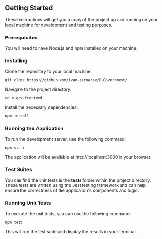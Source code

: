 ## Getting Started

These instructions will get you a copy of the project up and running on your local machine for development and testing purposes.

### Prerequisites

You will need to have Node.js and npm installed on your machine.

### Installing

Clone the repository to your local machine:

`git clone https://github.com/ivan-parnarev/E-Government/`

Navigate to the project directory:

`cd e-gov-frontend`

Install the necessary dependencies:

`npm install`

### Running the Application

To run the development server, use the following command:

`npm start`

The application will be available at http://localhost:3000 in your browser.

### Test Suites

You can find the unit tests in the **tests** folder within the project directory. These tests are written using the Jest testing framework and can help ensure the correctness of the application's components and logic.

### Running Unit Tests

To execute the unit tests, you can use the following command:

`npm test`

This will run the test suite and display the results in your terminal.
